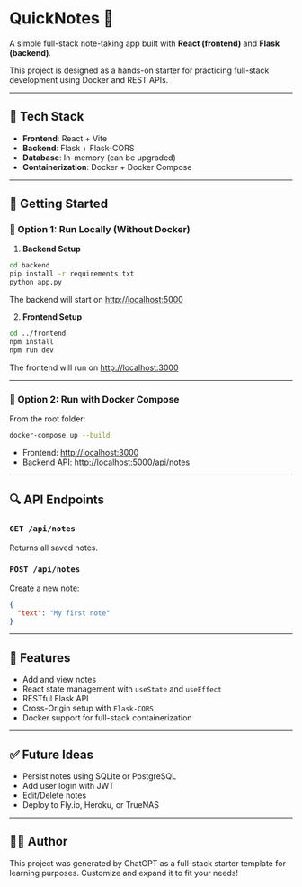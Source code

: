 # QuickNotes 📝

A simple full-stack note-taking app built with **React (frontend)** and **Flask (backend)**.

This project is designed as a hands-on starter for practicing full-stack development using Docker and REST APIs.

---

## 🧱 Tech Stack

- **Frontend**: React + Vite
- **Backend**: Flask + Flask-CORS
- **Database**: In-memory (can be upgraded)
- **Containerization**: Docker + Docker Compose

---

## 🚀 Getting Started

### 🧪 Option 1: Run Locally (Without Docker)

1. **Backend Setup**

```bash
cd backend
pip install -r requirements.txt
python app.py
```

The backend will start on [http://localhost:5000](http://localhost:5000)

2. **Frontend Setup**

```bash
cd ../frontend
npm install
npm run dev
```

The frontend will run on [http://localhost:3000](http://localhost:3000)

---

### 🐳 Option 2: Run with Docker Compose

From the root folder:

```bash
docker-compose up --build
```

- Frontend: [http://localhost:3000](http://localhost:3000)
- Backend API: [http://localhost:5000/api/notes](http://localhost:5000/api/notes)

---

## 🔍 API Endpoints

### `GET /api/notes`

Returns all saved notes.

### `POST /api/notes`

Create a new note:
```json
{
  "text": "My first note"
}
```

---

## 🧠 Features

- Add and view notes
- React state management with `useState` and `useEffect`
- RESTful Flask API
- Cross-Origin setup with `Flask-CORS`
- Docker support for full-stack containerization

---

## ✅ Future Ideas

- Persist notes using SQLite or PostgreSQL
- Add user login with JWT
- Edit/Delete notes
- Deploy to Fly.io, Heroku, or TrueNAS

---

## 👷‍♂️ Author

This project was generated by ChatGPT as a full-stack starter template for learning purposes. Customize and expand it to fit your needs!